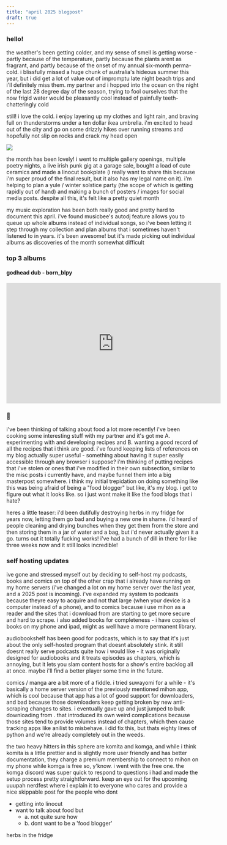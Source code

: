 ```yaml
---
title: "april 2025 blogpost"
draft: true
---
```

### hello!
the weather's been getting colder, and my sense of smell is getting worse - partly because of the temperature, partly because the plants arent as fragrant, and partly because of the onset of my annual six-month perma-cold. i blissfully missed a huge chunk of australia's hideous summer this year, but i did get a lot of value out of impromptu late night beach trips and i'll definitely miss them. my partner and i hopped into the ocean on the night of the last 28 degree day of the season, trying to fool ourselves that the now frigid water would be pleasantly cool instead of painfully teeth-chatteringly cold

still! i love the cold. i enjoy layering up my clothes and light rain, and braving full on thunderstorms under a ten dollar ikea umbrella. i'm excited to head out of the city and go on some drizzly hikes over running streams and hopefully not slip on rocks and crack my head open

![](/_assets/img/2025_05_01/ohwell.jpg)  

the month has been lovely! i went to multiple gallery openings, multiple poetry nights, a live irish punk gig at a garage sale, bought a load of cute ceramics and made a linocut bookplate (i really want to share this because i'm super proud of the final result, but it also has my legal name on it). i'm helping to plan a yule / winter solstice party (the scope of which is getting rapidly out of hand) and making a bunch of posters / images for social media posts. despite all this, it's felt like a pretty quiet month

my music exploration has been both really good and pretty hard to document this april. i've found musicbee's autodj feature allows you to queue up whole albums instead of individual songs, so i've been letting it step through my collection and plan albums that i sometimes haven't listened to in years. it's been awesome! but it's made picking out individual albums as discoveries of the month somewhat difficult

### top 3 albums

#### godhead dub - born_blpy
<iframe width="560" height="315" src="https://www.youtube.com/embed/K6rKzrLKeNM?si=hdaBiZvgxjNrLkPU" title="YouTube video player" frameborder="0" allow="accelerometer; autoplay; clipboard-write; encrypted-media; gyroscope; picture-in-picture; web-share" referrerpolicy="strict-origin-when-cross-origin" allowfullscreen></iframe>

### 🥪
i've been thinking of talking about food a lot more recently! i've been cooking some interesting stuff with my partner and it's got me A. experimenting with and developing recipes and B. wanting a good record of all the recipes that i think are good. i've found keeping lists of references on my blog actually super useful - something about having it super easily accessible through any browser i suppose? i'm thinking of putting recipes that i've stolen or ones that i've modified in their own subsection, similar to the misc posts i currently have, and maybe funnel them into a big masterpost somewhere. i think my initial trepidation on doing something like this was being afraid of being a "food blogger" but like, it's my blog. i get to figure out what it looks like. so i just wont make it like the food blogs that i hate?

heres a little teaser: i'd been dutifully destroying herbs in my fridge for years now, letting them go bad and buying a new one in shame. i'd heard of people cleaning and drying bunches when they get them from the store and then storing them in a jar of water and a bag, but i'd never actually given it a go. turns out it totally fucking works! i've had a bunch of dill in there for like three weeks now and it still looks incredible!

### self hosting updates
ive gone and stressed myself out by deciding to self-host my podcasts, books and comics on top of the other crap that i already have running on my home servers (i've changed a lot on my home server over the last year, and a 2025 post is incoming). i've expanded my system to podcasts because theyre easy to acquire and not that large (when your device is a computer instead of a phone), and to comics because i use mihon as a reader and the sites that i download from are starting to get more secure and hard to scrape. i also added books for completeness - i have copies of books on my phone and ipad, might as well have a more permanent library.

audiobookshelf has been good for podcasts, which is to say that it's just about the only self-hosted program that doesnt absolutely stink. it still doesnt really serve podcasts quite how i would like - it was originally designed for audiobooks and it treats episodes as chapters, which is annoying, but it lets you slam content hosts for a show's entire backlog all at once. maybe i'll find a better player some time in the future.

comics / manga are a bit more of a fiddle. i tried suwayomi for a while - it's basically a home server version of the previously mentioned mihon app, which is cool because that app has a lot of good support for downloaders, and bad because those downloaders keep getting broken by new anti-scraping changes to sites. i eventually gave up and just jumped to bulk downloading from <LEGAL ACQUISITION SITES>. that introduced its own weird complications because those sites tend to provide volumes instead of chapters, which then cause tracking apps like anilist to misbehave. i did fix this, but thats eighty lines of python and we're already completely out in the weeds.

the two heavy hitters in this sphere are komita and komga, and while i think komita is a little prettier and is slightly more user friendly and has better documentation, they charge a premium membership to connect to mihon on my phone while komga is free so, y'know. i went with the free one. the komga discord was super quick to respond to questions i had and made the setup process pretty straightforward. keep an eye out for the upcoming uuupah nerdfest where i explain it to everyone who cares and provide a nice skippable post for the people who dont

- getting into linocut
- want to talk about food but 
  - a. not quite sure how
  - b. dont want to be a 'food blogger'

herbs in the fridge
